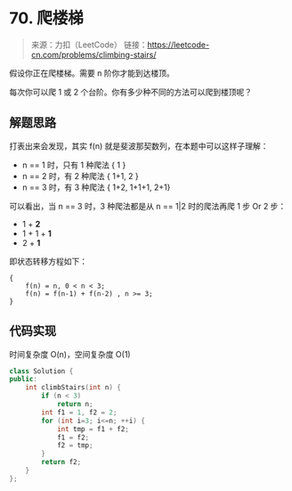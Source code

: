 # 70. 爬楼梯
> 来源：力扣（LeetCode）
链接：https://leetcode-cn.com/problems/climbing-stairs/

假设你正在爬楼梯。需要 n 阶你才能到达楼顶。

每次你可以爬 1 或 2 个台阶。你有多少种不同的方法可以爬到楼顶呢？

## 解题思路
打表出来会发现，其实 f(n) 就是斐波那契数列，在本题中可以这样子理解：
- n == 1 时，只有 1 种爬法 { 1 }
- n == 2 时，有 2 种爬法 { 1+1, 2 }
- n == 3 时，有 3 种爬法 { 1+2, 1+1+1, 2+1}

可以看出，当 n == 3 时，3 种爬法都是从 n == 1|2 时的爬法再爬 1 步 Or 2 步：
- 1 + **2**
- 1 + 1 + **1**
- 2 + **1**

即状态转移方程如下：
```
{
    f(n) = n, 0 < n < 3;
    f(n) = f(n-1) + f(n-2) , n >= 3;
}
```

## 代码实现
时间复杂度 O(n)，空间复杂度 O(1)
```cpp
class Solution {
public:
    int climbStairs(int n) {
        if (n < 3)
            return n;
        int f1 = 1, f2 = 2;
        for (int i=3; i<=n; ++i) {
            int tmp = f1 + f2;
            f1 = f2;
            f2 = tmp;
        }
        return f2;
    }
};
```


